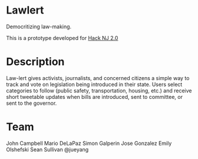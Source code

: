 # Lawlert

Democritizing law-making.

This is a prototype developed for [Hack NJ 2.0](http://www.hackjersey.com/)

# Description

Law-lert gives activists, journalists, and concerned citizens a simple way to track and vote on legislation being introduced in their state. Users select categories to follow (public safety, transportation, housing, etc.) and receive short tweetable updates when bills are introduced, sent to committee, or sent to the governor. 

# Team

John Campbell
Mario DeLaPaz
Simon Galperin
Jose Gonzalez
Emily Olshefski
Sean Sullivan
@jueyang
